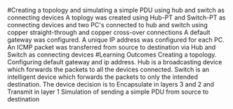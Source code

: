 #Creating a topology and simulating a simple PDU using hub and switch as connecting devices
        A toplogy was created using Hub-PT and Switch-PT as connecting devices and two PC's connected to hub and switch using copper straight-through and copper cross-over connections
        A default gateway was configured.
        A unique IP address was configured for each PC.
        An ICMP packet was transferred from source to destination via Hub and Switch as connecting devices
#Learning Outcomes
        Creating a topology.
        Configuring default gateway and ip address.
        Hub is a broadcasting device which forwards the packets to all the devices connected.
        Switch is an intelligent device which forwards the packets to only the intended destination.
        The device decision is to Encapsulate in layers 3 and 2 and Transmit in layer 1
        Simulation of sending a simple PDU from source to destination
